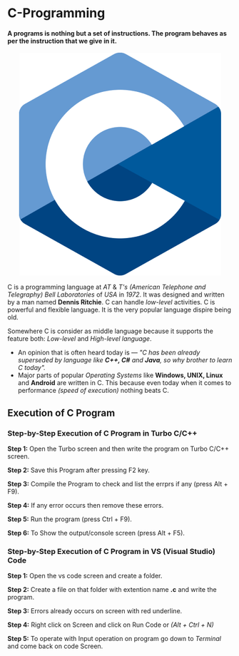 # C-Programming
#### A programs is nothing but a set of instructions. The program behaves as per the instruction that we give in it.


<span style="display:block;  text-align: center;">![C-Progaramming](https://raw.githubusercontent.com/princekunal101/C_Language/main/screenshots/c-language-logo.png?w=100&h=100)
</span>

 C is a programming language at *AT* & *T's (American Telephone and Telegraphy) Bell Laboratories* of *USA* in *1972*. It was designed and written by a man named **Dennis Ritchie**. C can handle *low-level* activities. C is powerful and flexible language. It is the very popular language dispire being old. 

 Somewhere C is consider as middle language because it supports the feature both: *Low-level* and *High-level language*.

 - An opinion that is often heard today is — *"C has been already superseded by language like **C++, C#** and **Java**, so why brother to learn C today".*  
 - Major parts of popular *Operating Systems* like **Windows, UNIX, Linux** and **Android** are written in C. This because even today when it comes to performance *(speed of execution)* nothing beats C.
 ## Execution of C Program
 ### Step-by-Step Execution of C Program in Turbo C/C++
 **Step 1:**    Open the Turbo screen and then write the program on Turbo C/C++ screen.

 **Step 2:** Save this Program after pressing F2 key.

 **Step 3:** Compile the Program to check and list the errprs if any (press Alt + F9).

 **Step 4:** If any error occurs then remove these errors.

 **Step 5:** Run the program (press Ctrl + F9).

 **Step 6:** To Show the output/console screen (press Alt + F5).

 ### Step-by-Step Execution of C Program in VS (Visual Studio) Code


 **Step 1:** Open the vs code screen and create a folder.

 **Step 2:** Create a file on that folder with extention name **.c** and write the program.

 **Step 3:** Errors already occurs on screen with red underline.

 **Step 4:** Right click on Screen and click on Run Code or *(Alt + Ctrl + N)*  

 **Step 5:** To operate with Input operation on program go down to *Terminal* and come back on code Screen. 